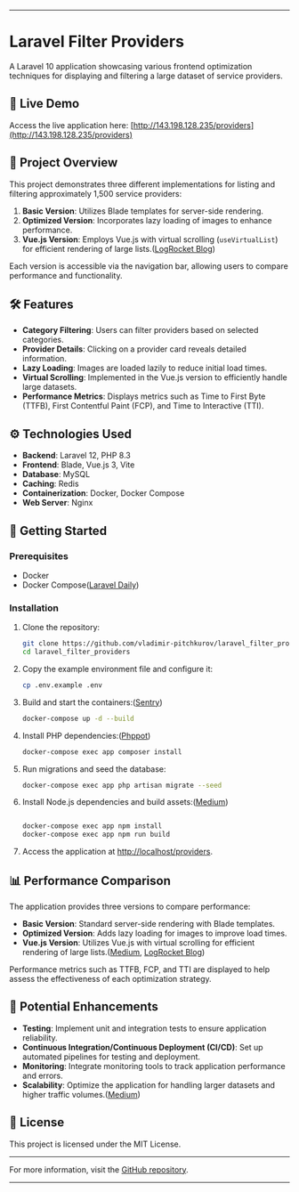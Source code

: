 
---

# Laravel Filter Providers

A Laravel 10 application showcasing various frontend optimization techniques for displaying and filtering a large dataset of service providers.

## 🔗 Live Demo

Access the live application here: [http://143.198.128.235/providers](http://143.198.128.235/providers)

## 📂 Project Overview

This project demonstrates three different implementations for listing and filtering approximately 1,500 service providers:

1. **Basic Version**: Utilizes Blade templates for server-side rendering.
2. **Optimized Version**: Incorporates lazy loading of images to enhance performance.
3. **Vue.js Version**: Employs Vue.js with virtual scrolling (`useVirtualList`) for efficient rendering of large lists.([LogRocket Blog][1])

Each version is accessible via the navigation bar, allowing users to compare performance and functionality.

## 🛠️ Features

* **Category Filtering**: Users can filter providers based on selected categories.
* **Provider Details**: Clicking on a provider card reveals detailed information.
* **Lazy Loading**: Images are loaded lazily to reduce initial load times.
* **Virtual Scrolling**: Implemented in the Vue.js version to efficiently handle large datasets.
* **Performance Metrics**: Displays metrics such as Time to First Byte (TTFB), First Contentful Paint (FCP), and Time to Interactive (TTI).

## ⚙️ Technologies Used

* **Backend**: Laravel 12, PHP 8.3
* **Frontend**: Blade, Vue.js 3, Vite
* **Database**: MySQL
* **Caching**: Redis
* **Containerization**: Docker, Docker Compose
* **Web Server**: Nginx

## 🚀 Getting Started

### Prerequisites

* Docker
* Docker Compose([Laravel Daily][2])

### Installation

1. Clone the repository:

   ```bash
   git clone https://github.com/vladimir-pitchkurov/laravel_filter_providers.git
   cd laravel_filter_providers
   ```



2. Copy the example environment file and configure it:

   ```bash
   cp .env.example .env
   ```



3. Build and start the containers:([Sentry][3])

   ```bash
   docker-compose up -d --build
   ```



4. Install PHP dependencies:([Phppot][4])

   ```bash
   docker-compose exec app composer install
   ```



5. Run migrations and seed the database:

   ```bash
   docker-compose exec app php artisan migrate --seed
   ```



6. Install Node.js dependencies and build assets:([Medium][5])

   ```bash

   docker-compose exec app npm install
   docker-compose exec app npm run build

      ```



7. Access the application at [http://localhost/providers](http://localhost/providers).

## 📊 Performance Comparison

The application provides three versions to compare performance:

* **Basic Version**: Standard server-side rendering with Blade templates.
* **Optimized Version**: Adds lazy loading for images to improve load times.
* **Vue.js Version**: Utilizes Vue.js with virtual scrolling for efficient rendering of large lists.([Medium][6], [LogRocket Blog][1])

Performance metrics such as TTFB, FCP, and TTI are displayed to help assess the effectiveness of each optimization strategy.

## 🧪 Potential Enhancements

* **Testing**: Implement unit and integration tests to ensure application reliability.
* **Continuous Integration/Continuous Deployment (CI/CD)**: Set up automated pipelines for testing and deployment.
* **Monitoring**: Integrate monitoring tools to track application performance and errors.
* **Scalability**: Optimize the application for handling larger datasets and higher traffic volumes.([Medium][7])

## 📄 License

This project is licensed under the MIT License.

---

For more information, visit the [GitHub repository](https://github.com/vladimir-pitchkurov/laravel_filter_providers).

---

[1]: https://blog.logrocket.com/create-performant-virtual-scrolling-list-vuejs/?utm_source=chatgpt.com "Create a performant virtual scrolling list in Vue.js - LogRocket Blog"
[2]: https://laraveldaily.com/post/laravel-vite-manifest-not-found-at-manifest-json?utm_source=chatgpt.com "Laravel: \"Vite manifest not found at manifest.json\" - What To Do?"
[3]: https://sentry.io/answers/how-do-i-fix-the-laravel-error-vite-manifest-not-found/?utm_source=chatgpt.com "How do I fix the Laravel error: Vite manifest not found? - Sentry"
[4]: https://phppot.com/php/php-laravel-project-example/?utm_source=chatgpt.com "PHP Laravel Project Example for Beginners - Phppot"
[5]: https://medium.com/%40murilolivorato/creating-filters-in-laravel-a-comprehensive-tutorial-1a3831b383d0?utm_source=chatgpt.com "Creating Filters in Laravel : A Comprehensive Tutorial | by Murilo ..."
[6]: https://medium.com/%40jayprakashj/service-container-service-providers-in-laravel-11-binding-resolvers-and-dependency-injection-975aaa051601?utm_source=chatgpt.com "Service Container & Service Providers in Laravel 11: Binding, Resolvers ..."
[7]: https://heygabriel.medium.com/laravel-vite-manifest-not-found-af580bfb794a?utm_source=chatgpt.com "Laravel vite manifest not found - Gabriel Guerra"
